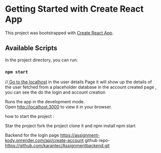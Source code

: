 # Getting Started with Create React App

This project was bootstrapped with [Create React App](https://github.com/facebook/create-react-app).

## Available Scripts

In the project directory, you can run:

### `npm start` 
//[ Go to the localhost](http://localhost:3000](http://localhost:3000))
in the user details Page it will show up the details of the user fetched from a placeholder database
 in the account created page , you can see the do the login and account creation 

Runs the app in the development mode.\
Open [http://localhost:3000](http://localhost:3000) to view it in your browser.

 how to start the project :
  
  Star the project 
  fork the project 
  clone it and 
  npm install 
  npm start

  Backend for the login page 
  https://assignment-kody.onrender.com/api/create-account
  github repo-https://github.com/karantec/Assignmentbackend.git
